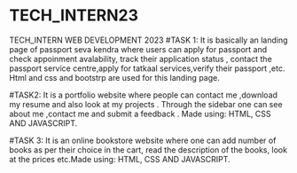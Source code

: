 # TECH_INTERN23
TECH_INTERN WEB DEVELOPMENT 2023
#TASK 1: It is basically an landing page of passport seva kendra where users can apply for passport and check appoinment avalability, track their application status , contact the passport service centre,apply for tatkaal services,verify their passport ,etc. Html and css and bootstrp are used for this landing page.

#TASK2: It is a portfolio website where people can contact me ,download my resume and also look at my projects . Through the sidebar one can see about me ,contact me and submit a feedback . Made using: HTML, CSS AND JAVASCRIPT.

#TASK 3: It is an online bookstore website where one can add number of books as per their choice in the cart, read the description of the books, look at the prices etc.Made using: HTML, CSS AND JAVASCRIPT.
